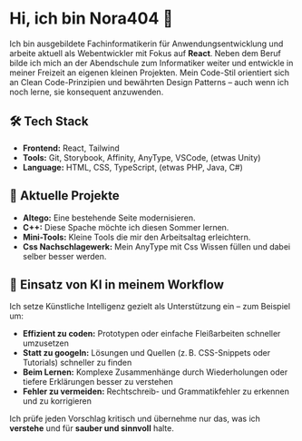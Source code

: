# Hi, ich bin Nora404 👋

Ich bin ausgebildete Fachinformatikerin für Anwendungsentwicklung und arbeite aktuell als Webentwickler mit Fokus auf **React**. 
Neben dem Beruf bilde ich mich an der Abendschule zum Informatiker weiter und entwickle in meiner Freizeit an eigenen kleinen Projekten.
Mein Code-Stil orientiert sich an Clean Code-Prinzipien und bewährten Design Patterns – auch wenn ich noch lerne, sie konsequent anzuwenden.

## 🛠 Tech Stack

- **Frontend:** React, Tailwind
- **Tools:** Git, Storybook, Affinity, AnyType, VSCode, (etwas Unity)
- **Language:** HTML, CSS, TypeScript, (etwas PHP, Java, C#)

## 🚀 Aktuelle Projekte

- **Altego:** Eine bestehende Seite modernisieren.
- **C++:** Diese Spache möchte ich diesen Sommer lernen.
- **Mini-Tools:** Kleine Tools die mir den Arbeitsaltag erleichtern.
- **Css Nachschlagewerk:** Mein AnyType mit Css Wissen füllen und dabei selber besser werden. 

## 🤖 Einsatz von KI in meinem Workflow

Ich setze Künstliche Intelligenz gezielt als Unterstützung ein – zum Beispiel um:

- **Effizient zu coden:** Prototypen oder einfache Fleißarbeiten schneller umzusetzen
- **Statt zu googeln:** Lösungen und Quellen (z. B. CSS-Snippets oder Tutorials) schneller zu finden
- **Beim Lernen:** Komplexe Zusammenhänge durch Wiederholungen oder tiefere Erklärungen besser zu verstehen
- **Fehler zu vermeiden:** Rechtschreib- und Grammatikfehler zu erkennen und zu korrigieren

Ich prüfe jeden Vorschlag kritisch und übernehme nur das, was ich **verstehe** und für **sauber und sinnvoll** halte.


<!--
**Nora404/Nora404** is a ✨ _special_ ✨ repository because its `README.md` (this file) appears on your GitHub profile.

Here are some ideas to get you started:

- 🔭 I’m currently working on ...
- 🌱 I’m currently learning ...
- 👯 I’m looking to collaborate on ...
- 🤔 I’m looking for help with ...
- 💬 Ask me about ...
- 📫 How to reach me: ...
- 😄 Pronouns: ...
- ⚡ Fun fact: ...
-->
